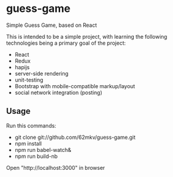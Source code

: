 # guess-game
Simple Guess Game, based on React

This is intended to be a simple project, with learning the following technologies being a primary goal of the project: 
- React
- Redux
- hapijs
- server-side rendering
- unit-testing
- Bootstrap with mobile-compatible markup/layout
- social network integration (posting)

## Usage

Run this commands: 

- git clone git://github.com/62mkv/guess-game.git
- npm install
- npm run babel-watch&
- npm run build-nb

Open "http://localhost:3000" in browser

